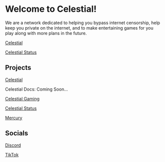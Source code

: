 # Welcome to Celestial!
We are a network dedicated to helping you bypass internet censorship, help keep you private on the internet, and to make entertaining games for you play along with more plans in the future.

[Celestial](https://thecelestial.org/)

[Celestial Status](https://status.thecelestial.org/)

## Projects
[Celestial](https://thecelestial.org/)

Celestial Docs: Coming Soon...

[Celestial Gaming](https://play.thecelestial.org/)

[Celestial Status](https://status.thecelestial.org/)

[Mercury](https://github.com/Celestial-Dev/Mercury)

## Socials
[Discord](https://discord.thecelestial.org)

[TikTok](https://www.tiktok.com/@thecelestial.org)
